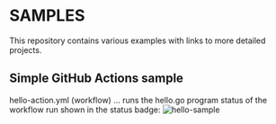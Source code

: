 # SAMPLES
This repository contains various examples with links to more detailed projects.

## Simple GitHub Actions sample
hello-action.yml (workflow) ... runs the hello.go program
status of the workflow run shown in the status badge:
![hello-sample](https://github.com/pegeaton/samples/workflows/hello-sample/badge.svg)

